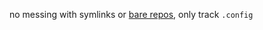 no messing with symlinks or [bare repos][0], only track `.config`

[0]: https://www.atlassian.com/git/tutorials/dotfiles

